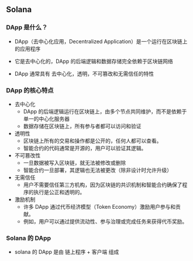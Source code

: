 ## Solana

### DApp 是什么？

- DApp（去中心化应用，Decentralized Application）是一个运行在区块链上的应用程序

- 它是去中心化的，DApp 的后端逻辑和数据存储完全依赖于区块链网络

- DApp 通常具有 去中心化，透明，不可篡改和无需信任的特性

### DApp 的核心特点

- 去中心化
  - DApp 的后端逻辑运行在区块链上，由多个节点共同维护，而不是依赖于单一的中心化服务器
  - 数据存储在区块链上，所有参与者都可以访问和验证
- 透明性
  - 区块链上所有的交易和操作都是公开的，任何人都可以查看。
  - 智能合约的代码通常是开源的，用户可以验证其逻辑。
- 不可篡改性
  - 一旦数据被写入区块链，就无法被修改或删除
  - 智能合约一旦部署，其逻辑也无法被更改（除非设计时允许升级）
- 无需信任
  - 用户不需要信任第三方机构，因为区块链的共识机制和智能合约确保了程序的执行是公正和透明的。
- 激励机制
  - 许多 DApp 通过代币经济模型（Token Economy）激励用户参与和贡献。
  - 例如，用户可以通过提供流动性、参与治理或完成任务来获得代币奖励。

### Solana 的 DApp

- solana 的 DApp 是由 链上程序 + 客户端 组成

